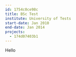 ```yaml
---
id: 1754c0ce98c
title: BSc Test
institute: University of Tests
start-date: Jan 2010
end-date: Jan 2014
projects:
  - 174d07403b1
---
```

Hello